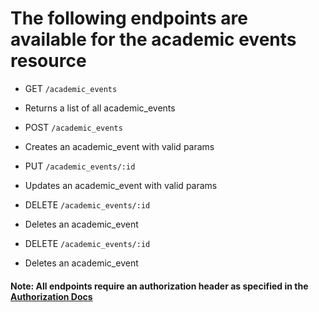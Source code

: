 
# The following endpoints are available for the academic events resource
- GET `/academic_events`
* Returns a list of all academic_events

- POST `/academic_events`
* Creates an academic_event with valid params

- PUT `/academic_events/:id`
* Updates an academic_event with valid params

- DELETE `/academic_events/:id`
* Deletes an academic_event

- DELETE `/academic_events/:id`
* Deletes an academic_event

#### Note: All endpoints require an authorization header as specified in the [Authorization Docs](../auth/authorization.md)